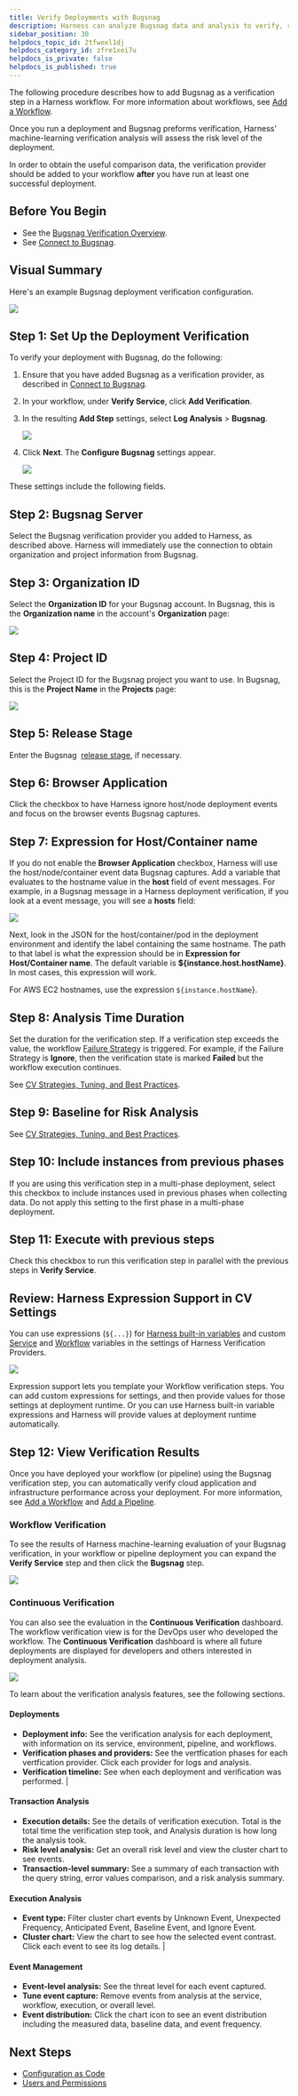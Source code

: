```yaml
---
title: Verify Deployments with Bugsnag
description: Harness can analyze Bugsnag data and analysis to verify, rollback, and improve deployments.
sidebar_position: 30
helpdocs_topic_id: 2tfwoxl1dj
helpdocs_category_id: zfre1xei7u
helpdocs_is_private: false
helpdocs_is_published: true
---
```


The following procedure describes how to add Bugsnag as a verification step in a Harness workflow. For more information about workflows, see [Add a Workflow](../../model-cd-pipeline/workflows/workflow-configuration.md).

Once you run a deployment and Bugsnag preforms verification, Harness' machine-learning verification analysis will assess the risk level of the deployment.

In order to obtain the useful comparison data, the verification provider should be added to your workflow **after** you have run at least one successful deployment.

##  Before You Begin

* See the [Bugsnag Verification Overview](../continuous-verification-overview/concepts-cv/bugsnag-verification-overview.md).
* See [Connect to Bugsnag](1-bugsnag-connection-setup.md).

##  Visual Summary

Here's an example Bugsnag deployment verification configuration.

![](./static/3-verify-deployments-with-bugsnag-11.png)

##  Step 1: Set Up the Deployment Verification

To verify your deployment with Bugsnag, do the following:

1. Ensure that you have added Bugsnag as a verification provider, as described in [Connect to Bugsnag](1-bugsnag-connection-setup.md).
2. In your workflow, under **Verify Service**, click **Add Verification**.
3. In the resulting **Add Step** settings, select **Log Analysis** > **Bugsnag**.

   ![](./static/3-verify-deployments-with-bugsnag-12.png)

4. Click **Next**. The **Configure Bugsnag** settings appear.

   ![](./static/3-verify-deployments-with-bugsnag-13.png)

These settings include the following fields.

##  Step 2: Bugsnag Server

Select the Bugsnag verification provider you added to Harness, as described above. Harness will immediately use the connection to obtain organization and project information from Bugsnag.

##  Step 3: Organization ID

Select the **Organization ID** for your Bugsnag account. In Bugsnag, this is the **Organization name** in the account's **Organization** page:

[![](./static/3-verify-deployments-with-bugsnag-14.png)](./static/3-verify-deployments-with-bugsnag-14.png)

##  Step 4: Project ID

Select the Project ID for the Bugsnag project you want to use. In Bugsnag, this is the **Project Name** in the **Projects** page:

[![](./static/3-verify-deployments-with-bugsnag-16.png)](./static/3-verify-deployments-with-bugsnag-16.png)

##  Step 5: Release Stage

Enter the Bugsnag  [release stage](https://docs.bugsnag.com/product/releases/#configuring-the-release-stage), if necessary.

##  Step 6: Browser Application

Click the checkbox to have Harness ignore host/node deployment events and focus on the browser events Bugsnag captures.

##  Step 7: Expression for Host/Container name

If you do not enable the **Browser Application** checkbox, Harness will use the host/node/container event data Bugsnag captures. Add a variable that evaluates to the hostname value in the **host** field of event messages. For example, in a Bugsnag message in a Harness deployment verification, if you look at a event message, you will see a **hosts** field:

[![](./static/3-verify-deployments-with-bugsnag-18.png)](./static/3-verify-deployments-with-bugsnag-18.png)

Next, look in the JSON for the host/container/pod in the deployment environment and identify the label containing the same hostname. The path to that label is what the expression should be in **Expression for Host/Container name**. The default variable is **${instance.host.hostName}**. In most cases, this expression will work.

For AWS EC2 hostnames, use the expression `${instance.hostName`}.

##  Step 8: Analysis Time Duration

Set the duration for the verification step. If a verification step exceeds the value, the workflow [Failure Strategy](../../model-cd-pipeline/workflows/workflow-configuration.md#failure-strategy) is triggered. For example, if the Failure Strategy is **Ignore**, then the verification state is marked **Failed** but the workflow execution continues.

See [CV Strategies, Tuning, and Best Practices](../continuous-verification-overview/concepts-cv/cv-strategies-and-best-practices.md).

##  Step 9: Baseline for Risk Analysis

See [CV Strategies, Tuning, and Best Practices](../continuous-verification-overview/concepts-cv/cv-strategies-and-best-practices.md).

##  Step 10: Include instances from previous phases

If you are using this verification step in a multi-phase deployment, select this checkbox to include instances used in previous phases when collecting data. Do not apply this setting to the first phase in a multi-phase deployment.

##  Step 11: Execute with previous steps

Check this checkbox to run this verification step in parallel with the previous steps in **Verify Service**.

##  Review: Harness Expression Support in CV Settings

You can use expressions (`${...}`) for [Harness built-in variables](../../kubernetes-deployments/workflow-variables-expressions.md) and custom [Service](../../model-cd-pipeline/setup-services/service-configuration.md) and [Workflow](../../model-cd-pipeline/workflows/add-workflow-variables-new-template.md) variables in the settings of Harness Verification Providers.

![](./static/3-verify-deployments-with-bugsnag-20.png)

Expression support lets you template your Workflow verification steps. You can add custom expressions for settings, and then provide values for those settings at deployment runtime. Or you can use Harness built-in variable expressions and Harness will provide values at deployment runtime automatically.

##  Step 12: View Verification Results

Once you have deployed your workflow (or pipeline) using the Bugsnag verification step, you can automatically verify cloud application and infrastructure performance across your deployment. For more information, see [Add a Workflow](../../model-cd-pipeline/workflows/workflow-configuration.md) and [Add a Pipeline](../../model-cd-pipeline/pipelines/pipeline-configuration.md).

###  Workflow Verification

To see the results of Harness machine-learning evaluation of your Bugsnag verification, in your workflow or pipeline deployment you can expand the **Verify Service** step and then click the **Bugsnag** step.

![](./static/3-verify-deployments-with-bugsnag-21.png)

###  Continuous Verification

You can also see the evaluation in the **Continuous Verification** dashboard. The workflow verification view is for the DevOps user who developed the workflow. The **Continuous Verification** dashboard is where all future deployments are displayed for developers and others interested in deployment analysis.

![](./static/3-verify-deployments-with-bugsnag-22.png)

To learn about the verification analysis features, see the following sections.

####  Deployments

* **Deployment info:** See the verification analysis for each deployment, with information on its service, environment, pipeline, and workflows.
* **Verification phases and providers:** See the vertfication phases for each vertfication provider. Click each provider for logs and analysis.
* **Verification timeline:** See when each deployment and verification was performed. |

####  Transaction Analysis

* **Execution details:** See the details of verification execution. Total is the total time the verification step took, and Analysis duration is how long the analysis took.
* **Risk level analysis:** Get an overall risk level and view the cluster chart to see events.
* **Transaction-level summary:** See a summary of each transaction with the query string, error values comparison, and a risk analysis summary.

####  Execution Analysis

* **Event type:** Filter cluster chart events by Unknown Event, Unexpected Frequency, Anticipated Event, Baseline Event, and Ignore Event.
* **Cluster chart:** View the chart to see how the selected event contrast. Click each event to see its log details. |

####  Event Management

* **Event-level analysis:** See the threat level for each event captured.
* **Tune event capture:** Remove events from analysis at the service, workflow, execution, or overall level.
* **Event distribution:** Click the chart icon to see an event distribution including the measured data, baseline data, and event frequency. 

##  Next Steps

* [Configuration as Code](https://docs.harness.io/article/htvzryeqjw-configuration-as-code)
* [Users and Permissions](https://docs.harness.io/article/ven0bvulsj-users-and-permissions)

